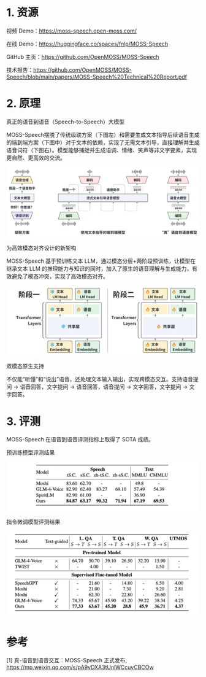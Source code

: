 # 1. 资源

视频 Demo：https://moss-speech.open-moss.com/ 

在线 Demo：https://huggingface.co/spaces/fnlp/MOSS-Speech

GitHub 主页：https://github.com/OpenMOSS/MOSS-Speech 

技术报告：https://github.com/OpenMOSS/MOSS-Speech/blob/main/papers/MOSS-Speech%20Technical%20Report.pdf 

# 2. 原理

真正的语音到语音（Speech-to-Speech）大模型

MOSS-Speech摆脱了传统级联方案（下图左）和需要生成文本指导后续语音生成的端到端方案（下图中）对于文本的依赖，实现了无需文本引导，直接理解并生成语音词符（下图右）。模型能够捕捉并生成语调、情绪、笑声等非文字要素，实现更自然、更高效的交流。

![](.02_MOSS-Speech_images/图1.png)

为高效模态对齐设计的新架构

MOSS-Speech 基于预训练文本 LLM，通过模态分层+两阶段预训练，让模型在继承文本 LLM 的推理能力与知识的同时，加入了原生的语音理解与生成能力，有效避免了模态冲突，实现了高效模态对齐。

![](.02_MOSS-Speech_images/图2.png)

双模态原生支持

不仅能“听懂”和“说出”语音，还处理文本输入输出，实现跨模态交互。支持语音提问 → 语音回答，文字提问 → 语音回答，语音提问 → 文字回答，文字提问 → 文字回答。

# 3. 评测

MOSS-Speech 在语音到语音评测指标上取得了 SOTA 成绩。

预训练模型评测结果

![](.02_MOSS-Speech_images/效果1.png)

指令微调模型评测结果

![](.02_MOSS-Speech_images/效果2.png)

# 参考

[1] 真-语音到语音交互：MOSS-Speech 正式发布, https://mp.weixin.qq.com/s/pA9vDXA3tUnlWCcuyCBCOw